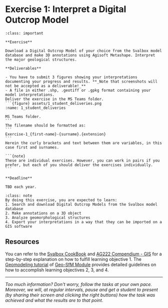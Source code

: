 # Exercise 1: Interpret a Digital Outcrop Model

````{admonition} Task 1
:class: important

**Exercise**

Download a Digital Outcrop Model of your choice from the Svalbox model database and make 3D annotations using Agisoft Metashape. Interpret the major geological structures.

**Deliverables**

- You have to submit 3 figures showing your interpretations documenting your progress and results. **_Note that screenshots will not be accepted as a deliverable!_**
- A file in either .shp, .geotiff or .gpkg format containing your model interpretations.
Deliver the exercise in the MS Teams folder.
```{figure} assets/1_student_deliveries.png
:name: 1_student_deliveries

MS Teams folder.
```
The filename should be formatted as:
```
Exercise-1_{first-name}-{surname}.{extension}
```
Herein the curly brackets and text between them are variables, in this case first and surnames.

```{note}
These are individual exercises. However, you can work in pairs if you prefer, but each of you should deliver the exercises individually.
```

**Deadline**

TBD each year.
````

```{admonition} Main learning objectives
:class: note
By doing this exercise, you are expected to learn:
1. Search and download Digital Outcrop Models from the Svalbox model database
2. Make annotations on a 3D object
3. Analyze geomorphological structures
4. Export your interpretations in a way that they can be imported on a GIS software
```

## Resources
You can refer to the [Svalbox CookBook](https://svalbox.github.io/Svalbox-cookbook/notes/interactive-portal.html) and [AG222 Compendium - GIS](https://unisvalbard.github.io/AG222/content/lessons/gis/gis.html#importing-a-digital-terrain-model) for a step-by-step explanation on how to fulfill learning objective 1. The [Geomodeling tutorial](https://unisvalbard.github.io/Geo-SfM/content/lessons/l5/geomodel_tutorial.html) of [Geo-SfM Module](https://unisvalbard.github.io/Geo-SfM/landing-page.html#) provides detailed guidelines on how to accomplish learning objectives 2, 3, and 4.

--------


_Too much information? Don't worry, follow the tasks at your own pace. Moreover, we will, at regular intervals, pause and get a student to present (by sharing their screen and clicking the right buttons) how the task was achieved and what the results are to that point._